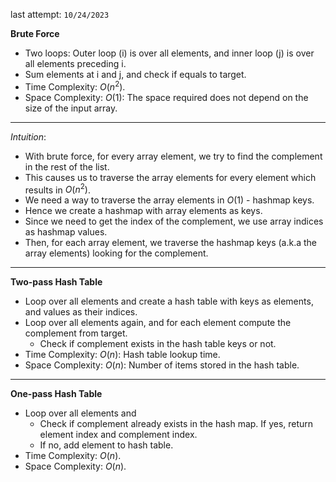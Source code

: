 last attempt: `10/24/2023`

**Brute Force**
- Two loops: Outer loop (i) is over all elements, and inner loop (j) is over all elements preceding i. 
- Sum elements at i and j, and check if equals to target. 
- Time Complexity: $O(n^2)$.
- Space Complexity: $O(1)$: The space required does not depend on the size of the input array. 
 ---

*Intuition*: 
- With brute force, for every array element, we try to find the complement in the rest of the list. 
- This causes us to traverse the array elements for every element which results in $O(n^2)$. 
- We need a way to traverse the array elements in $O(1)$ - hashmap keys. 
- Hence we create a hashmap with array elements as keys.
- Since we need to get the index of the complement, we use array indices as hashmap values. 
- Then, for each array element, we traverse the hashmap keys (a.k.a the array elements) looking for the complement. 

--- 

 **Two-pass Hash Table**
 - Loop over all elements and create a hash table with keys as elements, and values as their indices. 
 - Loop over all elements again, and for each element compute the complement from target. 
    - Check if complement exists in the hash table keys or not.
- Time Complexity: $O(n)$: Hash table lookup time.  
- Space Complexity: $O(n)$: Number of items stored in the hash table. 
---

**One-pass Hash Table**
- Loop over all elements and 
    - Check if complement already exists in the hash map. If yes, return element index and complement index. 
    - If no, add element to hash table. 
- Time Complexity: $O(n)$. 
- Space Complexity: $O(n)$. 